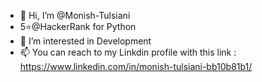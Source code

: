 - 👋 Hi, I’m @Monish-Tulsiani
- 5⭐@HackerRank for Python
- 👀 I’m interested in Development
- 📫 You can reach to my Linkdin profile with this link :   https://www.linkedin.com/in/monish-tulsiani-bb10b81b1/

<!---
Monish-Tulsiani/Monish-Tulsiani is a ✨ special ✨ repository because its `README.md` (this file) appears on your GitHub profile.
You can click the Preview link to take a look at your changes.
--->
